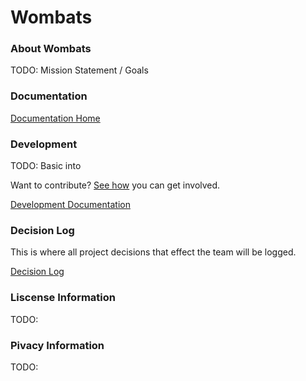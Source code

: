 # Wombats

### About Wombats

TODO: Mission Statement / Goals

### Documentation

[Documentation Home](./docs/README.md)

### Development

TODO: Basic into

Want to contribute? [See how](./CONTRIBUTING.md) you can get involved.

[Development Documentation](./docs/development/README.md)

### Decision Log

This is where all project decisions that effect the team will be logged.

[Decision Log](./docs/decision-logs/README.md)

### Liscense Information

TODO:

### Pivacy Information

TODO:
